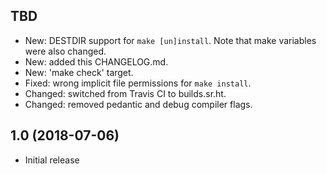 TBD
---
 - New: DESTDIR support for `make [un]install`. Note that make variables were
   also changed.
 - New: added this CHANGELOG.md.
 - New: 'make check' target.
 - Fixed: wrong implicit file permissions for `make install`.
 - Changed: switched from Travis CI to builds.sr.ht.
 - Changed: removed pedantic and debug compiler flags.

1.0 (2018-07-06)
----------------
 - Initial release
